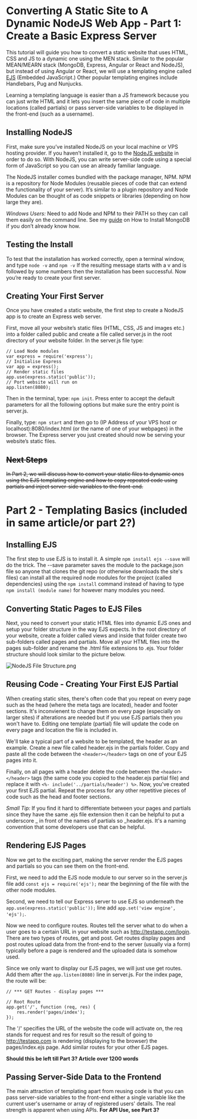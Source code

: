 # Converting A Static Site to A Dynamic NodeJS Web App - Part 1: Create a Basic Express Server

This tutorial will guide you how to convert a static website that uses HTML, CSS and JS to a dynamic one using the MEN stack. Similar to the popular MEAN/MEARN stack (MongoDB, Express, Angular or React and NodeJS), but instead of using Angular or React, we will use a templating engine called [EJS](https://ejs.co) (Embedded JavaScript.) Other popular templating engines include Handlebars, Pug and Nunjucks.

Learning a templating language is easier than a JS framework because you can just write HTML and it lets you insert the same piece of code in multiple locations (called partials) or pass server-side variables to be displayed in the front-end (such as a username).


## Installing NodeJS

First, make sure you’ve installed NodeJS on your local machine or VPS hosting provider.  If you haven’t installed it, go to the [NodeJS website](https://nodejs.org/en/) in order to do so. With NodeJS, you can write server-side code using a special form of JavaScript so you can use an already familiar language. 

The NodeJS installer comes bundled with the package manager, NPM. NPM is a repository for Node Modules (reusable pieces of code that can extend the functionality of your server). It’s similar to a plugin repository and Node Modules can be thought of as code snippets or libraries (depending on how large they are).

*Windows Users:* Need to add Node and NPM to their PATH so they can call them easily on the command line. See my [guide](https://www.section.io/engineering-education/working-with-databases-part1/#mondodb-installation)  on How to Install MongoDB if you don’t already know how.


## Testing the Install

To test that the installation has worked correctly, open a terminal window, and type `node -v`  and  `npm -v` If the resulting message starts with a v and is followed by some numbers then the installation has been successful. Now you’re ready to create your first server.

## Creating Your First Server

Once you have created a static website, the first step to create a NodeJS app is to create an Express web server. 

First, move all your website’s static files (HTML, CSS, JS and images etc.) into a folder called public and create a file called server.js in the root directory of your website folder. In the server.js file type:

```
// Load Node modules
var express = require('express');
// Initialise Express
var app = express();
// Render static files
app.use(express.static('public'));
// Port website will run on
app.listen(8080);
```

Then in the terminal, type: `npm init`. Press enter to accept the default parameters for all the following options but make sure the entry point is server.js. 

Finally, type: `npm start` and then go to (IP Address of your VPS host or localhost):8080/index.html (or the name of one of your webpages) in the browser. The Express server you just created should now be serving your website’s static files.

## ~~Next Steps~~

~~In Part 2, we will discuss how to convert your static files to dynamic ones using the EJS templating engine and how to copy repeated code using partials and inject server-side variables to the front-end.~~

# Part 2 - Templating Basics (included in same article/or part 2?)

## Installing EJS

The first step to use EJS is to install it. A simple `npm install ejs --save` will do the trick. The --save parameter saves the module to the package.json file so anyone that clones the git repo (or otherwise downloads the site's files) can install all the required node modules for the project (called dependencies) using the `npm install` command instead of having to type `npm install (module name)` for however many modules you need.

## Converting Static Pages to EJS Files

Next, you need to convert your static HTML files into dynamic EJS ones and setup your folder structure in the way EJS expects. In the root directory of your website, create a folder called views and inside that folder create two sub-folders called pages and partials. Move all your HTML files into the pages sub-folder and rename the .html file extensions to .ejs. Your folder structure should look similar to the picture below.

![NodeJS File Structure.png](img%5CNodeJS%20File%20Structure.png)

## Reusing Code - Creating Your First EJS Partial

When creating static sites, there's often code that you repeat on every page such as the head (where the meta tags are located), header and footer sections. It's inconvienent to change them on every page (especially on larger sites) if alterations are needed but if you use EJS partials then you won't have to. Editing one template (partial) file will update the code on every page and location the file is included in.

We'll take a typical part of a website to be templated, the header as an example. Create a new file called header.ejs in the partials folder. Copy and paste all the code between the `<header></header>` tags on one of your EJS pages into it.

Finally, on all pages with a header delete the code between the `<header></header>` tags (the same code you copied to the header.ejs partial file) and replace it with `<%- include('../partials/header') %>`. Now, you've created your first EJS partial. Repeat the process for any other repetitive pieces of code such as the head and footer sections.

*Small Tip:* If you find it hard to differentiate between your pages and partials since they have the same .ejs file extension then it can be helpful to put a underscore _ in front of the names of partials so _header.ejs. It's a naming convention that some developers use that can be helpful.


## Rendering EJS Pages

Now we get to the exciting part, making the server render the EJS pages and partials so you can see them on the front-end.

First, we need to add the EJS node module to our server so in the server.js file add `const ejs = require('ejs');` near the beginning of the file with the other node modules.

Second, we need to tell our Express server to use EJS so underneath the `app.use(express.static('public'));` line add  `app.set('view engine', 'ejs');`.

Now we need to configure routes. Routes tell the server what to do when a user goes to a certain URL in your website such as http://testapp.com/login. There are two types of routes, get and post. Get routes display pages and post routes upload data from the front-end to the server (usually via a form) typically before a page is rendered and the uploaded data is somehow used.

Since we only want to display our EJS pages, we will just use get routes. Add them after the `app.listen(8080)` line in server.js. For the index page, the route will be:

```
// *** GET Routes - display pages ***

// Root Route
app.get('/', function (req, res) {
    res.render('pages/index');
});
```
The '/' specifies the URL of the website the code will activate on, the req stands for request and res for result so the result of going to http://testapp.com is rendering (displaying to the browser) the pages/index.ejs page. Add similar routes for your other EJS pages. 

**Should this be left till Part 3? Article over 1200 words**

## Passing Server-Side Data to the Frontend

The main attraction of templating apart from reusing code is that you can pass server-side variables to the front-end either a single variable like the current user's username or array of registered users' details. The real strength is apparent when using APIs. **For API Use, see Part 3?**

 